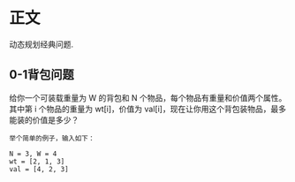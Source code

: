 # 正文

动态规划经典问题.

## 0-1背包问题

给你一个可装载重量为 W 的背包和 N 个物品，每个物品有重量和价值两个属性。其中第 i 个物品的重量为 wt[i]，价值为 val[i]，现在让你用这个背包装物品，最多能装的价值是多少？

```()
举个简单的例子，输入如下：

N = 3, W = 4
wt = [2, 1, 3]
val = [4, 2, 3]
```

